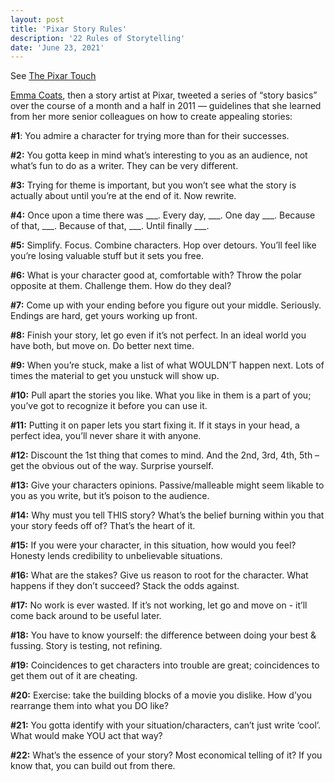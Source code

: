 ```yaml
---
layout: post
title: 'Pixar Story Rules'
description: '22 Rules of Storytelling'
date: 'June 23, 2021'
---
```


See [The Pixar Touch](https://www.davidaprice.com/pixar-story-rules)

[Emma Coats](https://twitter.com/lawnrocket), then a story artist at Pixar, tweeted a series of “story basics” over the course of a month and a half in 2011 — guidelines that she learned from her more senior colleagues on how to create appealing stories:

**#1**: You admire a character for trying more than for their successes.

**#2:** You gotta keep in mind what’s interesting to you as an audience, not what’s fun to do as a writer. They can be very different.

**#3:** Trying for theme is important, but you won’t see what the story is actually about until you’re at the end of it. Now rewrite.

**#4:** Once upon a time there was ___. Every day, ___. One day ___. Because of that, ___. Because of that, ___. Until finally ___.

**#5:** Simplify. Focus. Combine characters. Hop over detours. You’ll feel like you’re losing valuable stuff but it sets you free.

**#6:** What is your character good at, comfortable with? Throw the polar opposite at them. Challenge them. How do they deal?

**#7:** Come up with your ending before you figure out your middle. Seriously. Endings are hard, get yours working up front.

**#8:** Finish your story, let go even if it’s not perfect. In an ideal world you have both, but move on. Do better next time.

**#9:** When you’re stuck, make a list of what WOULDN’T happen next. Lots of times the material to get you unstuck will show up.

**#10:** Pull apart the stories you like. What you like in them is a part of you; you’ve got to recognize it before you can use it.

**#11:** Putting it on paper lets you start fixing it. If it stays in your head, a perfect idea, you’ll never share it with anyone.

**#12:** Discount the 1st thing that comes to mind. And the 2nd, 3rd, 4th, 5th – get the obvious out of the way. Surprise yourself.

**#13:** Give your characters opinions. Passive/malleable might seem likable to you as you write, but it’s poison to the audience.

**#14:** Why must you tell THIS story? What’s the belief burning within you that your story feeds off of? That’s the heart of it.

**#15:** If you were your character, in this situation, how would you feel? Honesty lends credibility to unbelievable situations.

**#16:** What are the stakes? Give us reason to root for the character. What happens if they don’t succeed? Stack the odds against.

**#17:** No work is ever wasted. If it’s not working, let go and move on - it’ll come back around to be useful later.

**#18:** You have to know yourself: the difference between doing your best & fussing. Story is testing, not refining.

**#19:** Coincidences to get characters into trouble are great; coincidences to get them out of it are cheating.

**#20:** Exercise: take the building blocks of a movie you dislike. How d’you rearrange them into what you DO like?

**#21:** You gotta identify with your situation/characters, can’t just write ‘cool’. What would make YOU act that way?

**#22:** What’s the essence of your story? Most economical telling of it? If you know that, you can build out from there.